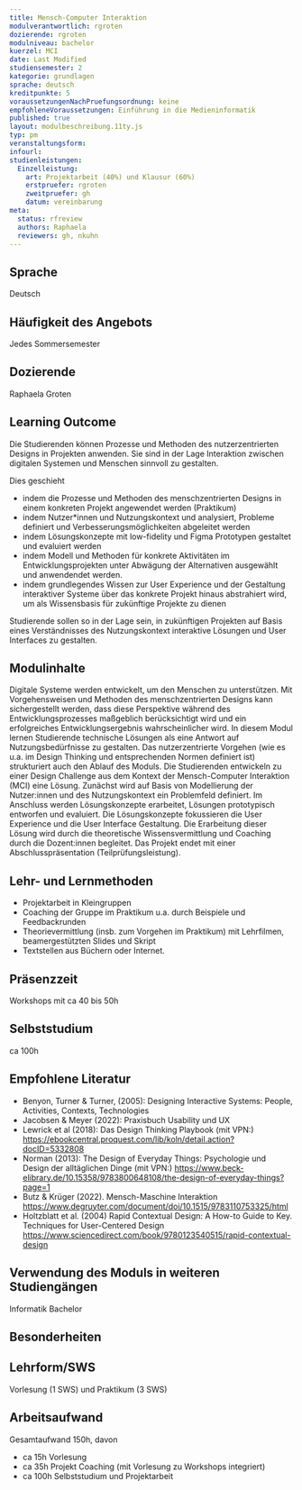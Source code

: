 ```yaml
---
title: Mensch-Computer Interaktion
modulverantwortlich: rgroten
dozierende: rgroten
modulniveau: bachelor
kuerzel: MCI
date: Last Modified
studiensemester: 2
kategorie: grundlagen
sprache: deutsch
kreditpunkte: 5
voraussetzungenNachPruefungsordnung: keine
empfohleneVoraussetzungen: Einführung in die Medieninformatik
published: true
layout: modulbeschreibung.11ty.js
typ: pm
veranstaltungsform: 
infourl: 
studienleistungen:
  Einzelleistung:
    art: Projektarbeit (40%) und Klausur (60%)
    erstpruefer: rgroten
    zweitpruefer: gh
    datum: vereinbarung
meta:
  status: rfreview    
  authors: Raphaela
  reviewers: gh, nkuhn
---
```


## Sprache
Deutsch

## Häufigkeit des Angebots
Jedes Sommersemester

## Dozierende
Raphaela Groten

## Learning Outcome
Die Studierenden können Prozesse und Methoden des nutzerzentrierten Designs in Projekten anwenden. Sie sind in der Lage Interaktion zwischen digitalen Systemen und Menschen sinnvoll zu gestalten. 

Dies geschieht
- indem die Prozesse und Methoden des menschzentrierten Designs in einem konkreten Projekt angewendet werden (Praktikum)
- indem Nutzer*innen und Nutzungskontext und analysiert, Probleme definiert und Verbesserungsmöglichkeiten abgeleitet werden
- indem Lösungskonzepte mit low-fidelity und Figma Prototypen gestaltet und evaluiert werden
- indem Modell und Methoden für konkrete Aktivitäten im Entwicklungsprojekten unter Abwägung der Alternativen ausgewählt und anwendendet werden. 
- indem grundlegendes Wissen zur User Experience und der Gestaltung interaktiver Systeme über das konkrete Projekt hinaus abstrahiert wird, um als Wissensbasis für zukünftige Projekte zu dienen

Studierende sollen so in der Lage sein, in zukünftigen Projekten auf Basis eines Verständnisses des Nutzungskontext interaktive Lösungen und User Interfaces zu gestalten. 


## Modulinhalte
Digitale Systeme werden entwickelt, um den Menschen zu unterstützen. Mit Vorgehensweisen und Methoden des menschzentrierten Designs kann sichergestellt werden, dass diese Perspektive während des Entwicklungsprozesses maßgeblich berücksichtigt wird und ein erfolgreiches Entwicklungsergebnis wahrscheinlicher wird. 
In diesem Modul lernen Studierende technische Lösungen als eine Antwort auf Nutzungsbedürfnisse zu gestalten. Das nutzerzentrierte Vorgehen (wie es u.a. im Design Thinking und entsprechenden Normen definiert ist) strukturiert auch den Ablauf des Moduls.
Die Studierenden entwickeln zu einer Design Challenge aus dem Kontext der Mensch-Computer Interaktion (MCI) eine Lösung.  Zunächst wird auf Basis von Modellierung der Nutzer:innen und des Nutzungskontext ein Problemfeld definiert. Im Anschluss werden Lösungskonzepte erarbeitet, Lösungen prototypisch entworfen und evaluiert. Die Lösungskonzepte fokussieren die User Experience und die User Interface Gestaltung.
Die Erarbeitung dieser Lösung wird durch die theoretische Wissensvermittlung und Coaching durch die Dozent:innen begleitet. Das Projekt endet mit einer Abschlusspräsentation (Teilprüfungsleistung).  


## Lehr- und Lernmethoden
- Projektarbeit in Kleingruppen
- Coaching der Gruppe im Praktikum u.a. durch Beispiele und Feedbackrunden
- Theorievermittlung (insb. zum Vorgehen im Praktikum) mit Lehrfilmen, beamergestützten Slides und Skript
- Textstellen aus Büchern oder Internet.


## Präsenzzeit
Workshops mit ca 40 bis 50h

## Selbststudium
ca 100h

## Empfohlene Literatur
- Benyon, Turner & Turner, (2005): Designing Interactive Systems: People, Activities, Contexts, Technologies
- Jacobsen & Meyer (2022): Praxisbuch Usability und UX
- Lewrick et al (2018): Das Design Thinking Playbook (mit VPN:) https://ebookcentral.proquest.com/lib/koln/detail.action?docID=5332808
- Norman (2013): The Design of Everyday Things: Psychologie und Design der alltäglichen Dinge (mit VPN:) https://www.beck-elibrary.de/10.15358/9783800648108/the-design-of-everyday-things?page=1
- Butz & Krüger (2022). Mensch-Maschine Interaktion https://www.degruyter.com/document/doi/10.1515/9783110753325/html
- Holtzblatt et al. (2004) Rapid Contextual Design: A How-to Guide to Key. Techniques for User-Centered Design  https://www.sciencedirect.com/book/9780123540515/rapid-contextual-design


## Verwendung des Moduls in weiteren Studiengängen
Informatik Bachelor

## Besonderheiten


## Lehrform/SWS
Vorlesung (1 SWS) und Praktikum (3 SWS)

## Arbeitsaufwand
Gesamtaufwand 150h, davon 

- ca 15h Vorlesung 
- ca 35h Projekt Coaching (mit Vorlesung zu Workshops integriert) 
- ca 100h Selbststudium und Projektarbeit



<!---
## Angestrebte Lernergebnisse
* Die Studierenden erwerben Grundkenntnisse in kognitions-, arbeits- und organisations-psychologischen Grundkonzepten und können diese auf Problemstellungen im Kontext der Mensch-Computer Interaktion anwenden. 
* Die Studierenden kennen Modelle, Methoden, Arbeits- und Dokumentationstechniken der Mensch-Computer Interaktion, können sie anwenden, kritisch diskutieren und für konkrete Aktivitäten in Entwicklungsprojekten unter Abwägung der Alternativen auswählen. 
* Sie kennen relevante internationale Normen und Standards, können sie anwenden und erarbeitete Ergebnisse kritisch diskutieren und einordnen.
* Sie kennen methodische Ansätze benutzer- oder benutzungsorientierter Entwicklungsprozesse und können diese systematisch und iterativ auf die Konzeption, Realisation, Evaluation und das Redesign von interaktiven Systemen anwenden. 
* Zudem kennen sie Konzepte und Vorgehensmodelle für die Integration von Software- und Usability Engineering in einem Gesamtprozess und können diese in Entwicklungsprojekten anwenden. 
* Die Studierenden erlangen die Fähigkeit zum fachlichen Diskurs.


## Inhalt

- kognitionspsychologische Grundlagen
- Benutzermodellierung
- Tätigkeitsmodellierung
- Spezifikationsformen für Nutzungskontexte
- Spezifikation von Nutzungsanforderungen
- Interaktionsmodelle
- Interaktionsmodalitäten und –kodalitäten
- Vorgehensmodelle (human-centered, usability-engineering, usage-centered design)
- Design-Prinzipien, -Pattern, -Guidelines, -Styleguides
- Prototyping und Sketching
- Evaluation

## Medienformen
* Beamergestützte Vorlesung
* Case Studies
* Lehrfilme

## Literatur
- Dix, A.; Finlay, J.; Abowd, G. & Beale, R.: Human-Computer Interaction. Harlow, Pearson, 2004 (3rd ed.),
- Benyon, D., Turner, S. Turner, P.  Designing Interactive Systems: People, Activities, Contexts, Technologies, Addison Wesley, 2005,
- Anderson, J.R.: Kognitive Psychologie. Heidelberg, Springer, 2001 (3. Auflage).
- Beyer H. & Holtzblatt K.: Contextual Design: Defining Customer-Centered Systems. San Francisco Morgan Kaufmann, 1997.
- Cockburn, A.: Writing Effective Use Cases. Boston, Addison-Wesley, 2000.
- Constantine, L.; Lockwood, L.: Software for Use, ACM Press, 1999.
- Dumas, J.S. & Redish, J.C.: A Practical Guide to Usability Testing. Exter, Intellect Books, 1999 (rev. edition).
- Hacker, W.: Allgemeine Arbeitspsychologie. Bern, Huber, 1998.
- Hackos, J. & Redish, J.: User and Task Analysis for Interface Design. New York, Wiley, 1998.
- Holtzblatt K.; Wendell, J.B. & Wood, S.: Rapid Contextual Design. A How-to Guide to Key Techniques for User-Centered Design. San Francisco, Morgan Kaufmann, 2005.
- Johnson, J.: GUI Bloopers. San Francisco, Morgan Kaufmann, 2000.
- Kulak, D. & Guiney, E.: Use Cases. Requirements in Context. Boston, Addison-Wesley, 2000.
- Mayhew, D.: The Usability Engineering Lifecycle. A Practitioner´s Handbook for User Interface Design. San Francisco: Morgan Kaufmann, 1999.
- Nielsen, J. & Mack, R.L. (eds.): Usability Inspection Methods. NewYork, Wiley, 1994.
- Preece, J; Rogers, Y. & Sharp, H.: Interaction Design. Beyond Human-Computer Interaction. NewYork, Wiley, 2002.
- Rosson, M.B. & Carroll, J.M.: Usability Engineering. Scenario-Based Development of Human-Computer Interaction. San Francisco, Morgan Kaufmann, 2002.
- Snyder, C: Paper Prototyping. San Francisco, Morgan Kaufmann, 2003.
- Ulich, E.: Arbeitspsychologie. Stuttgart, Schäffer-Poeschel, 2001 (5.Auflage).

--->